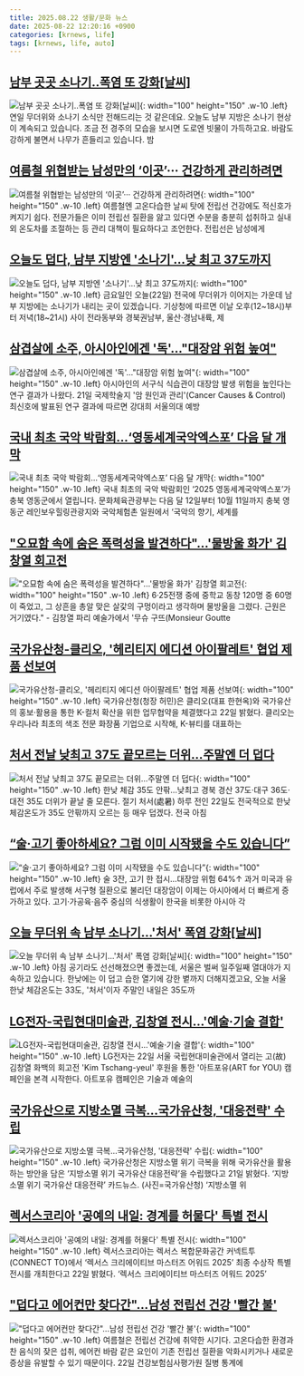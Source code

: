 ```yaml
---
title: 2025.08.22 생활/문화 뉴스
date: 2025-08-22 12:20:16 +0900
categories: [krnews, life]
tags: [krnews, life, auto]
---
```

## [남부 곳곳 소나기‥폭염 또 강화[날씨]](https://n.news.naver.com/mnews/article/214/0001444245)

![남부 곳곳 소나기‥폭염 또 강화[날씨]](https://mimgnews.pstatic.net/image/origin/214/2025/08/21/1444245.jpg?type=nf220_150){: width="100" height="150" .w-10 .left}
연일 무더위와 소나기 소식만 전해드리는 것 같은데요. 오늘도 남부 지방은 소나기 현상이 계속되고 있습니다. 조금 전 경주의 모습을 보시면 도로엔 빗물이 가득하고요. 바람도 강하게 불면서 나무가 흔들리고 있습니다. 밤

## [여름철 위협받는 남성만의 ‘이곳’··· 건강하게 관리하려면](https://n.news.naver.com/mnews/article/032/0003391015)

![여름철 위협받는 남성만의 ‘이곳’··· 건강하게 관리하려면](https://mimgnews.pstatic.net/image/origin/032/2025/08/21/3391015.jpg?type=nf220_150){: width="100" height="150" .w-10 .left}
여름철엔 고온다습한 날씨 탓에 전립선 건강에도 적신호가 켜지기 쉽다. 전문가들은 이미 전립선 질환을 앓고 있다면 수분을 충분히 섭취하고 실내외 온도차를 조절하는 등 관리 대책이 필요하다고 조언한다. 전립선은 남성에게

## [오늘도 덥다, 남부 지방엔 '소나기'…낮 최고 37도까지](https://n.news.naver.com/mnews/article/437/0000453736)

![오늘도 덥다, 남부 지방엔 '소나기'…낮 최고 37도까지](https://mimgnews.pstatic.net/image/origin/437/2025/08/22/453736.jpg?type=nf220_150){: width="100" height="150" .w-10 .left}
금요일인 오늘(22일) 전국에 무더위가 이어지는 가운데 남부 지방에는 소나기가 내리는 곳이 있겠습니다. 기상청에 따르면 이날 오후(12~18시)부터 저녁(18~21시) 사이 전라동부와 경북권남부, 울산·경남내륙, 제

## [삼겹살에 소주, 아시아인에겐 '독'…"대장암 위험 높여"](https://n.news.naver.com/mnews/article/277/0005640372)

![삼겹살에 소주, 아시아인에겐 '독'…"대장암 위험 높여"](https://mimgnews.pstatic.net/image/origin/277/2025/08/21/5640372.jpg?type=nf220_150){: width="100" height="150" .w-10 .left}
아시아인의 서구식 식습관이 대장암 발생 위험을 높인다는 연구 결과가 나왔다. 21일 국제학술지 '암 원인과 관리'(Cancer Causes & Control) 최신호에 발표된 연구 결과에 따르면 강대희 서울의대 예방

## [국내 최초 국악 박람회…‘영동세계국악엑스포’ 다음 달 개막](https://n.news.naver.com/mnews/article/056/0012014136)

![국내 최초 국악 박람회…‘영동세계국악엑스포’ 다음 달 개막](https://mimgnews.pstatic.net/image/origin/056/2025/08/22/12014136.jpg?type=nf220_150){: width="100" height="150" .w-10 .left}
국내 최초의 국악 박람회인 ‘2025 영동세계국악엑스포’가 충북 영동군에서 열립니다. 문화체육관광부는 다음 달 12일부터 10월 11일까지 충북 영동군 레인보우힐링관광지와 국악체험촌 일원에서 ‘국악의 향기, 세계를

## ["오묘함 속에 숨은 폭력성을 발견하다"...'물방울 화가' 김창열 회고전](https://n.news.naver.com/mnews/article/277/0005640344)

!["오묘함 속에 숨은 폭력성을 발견하다"...'물방울 화가' 김창열 회고전](https://mimgnews.pstatic.net/image/origin/277/2025/08/21/5640344.jpg?type=nf220_150){: width="100" height="150" .w-10 .left}
6·25전쟁 중에 중학교 동창 120명 중 60명이 죽었고, 그 상흔을 총알 맞은 살갗의 구멍이라고 생각하며 물방울을 그렸다. 근원은 거기였다." - 김창열 파리 예술가에서 '무슈 구뜨(Monsieur Goutte

## [국가유산청-클리오, '헤리티지 에디션 아이팔레트' 협업 제품 선보여](https://n.news.naver.com/mnews/article/092/0002387254)

![국가유산청-클리오, '헤리티지 에디션 아이팔레트' 협업 제품 선보여](https://mimgnews.pstatic.net/image/origin/092/2025/08/22/2387254.jpg?type=nf220_150){: width="100" height="150" .w-10 .left}
국가유산청(청장 허민)은 클리오(대표 한현옥)와 국가유산의 홍보·활용을 통한 K-컬처 확산을 위한 업무협약을 체결했다고 22일 밝혔다. 클리오는 우리나라 최초의 색조 전문 화장품 기업으로 시작해, K-뷰티를 대표하는

## [처서 전날 낮최고 37도 끝모르는 더위…주말엔 더 덥다](https://n.news.naver.com/mnews/article/001/0015579455)

![처서 전날 낮최고 37도 끝모르는 더위…주말엔 더 덥다](https://mimgnews.pstatic.net/image/origin/001/2025/08/21/15579455.jpg?type=nf220_150){: width="100" height="150" .w-10 .left}
한낮 체감 35도 안팎…낮최고 경북 경산 37도·대구 36도·대전 35도 더위가 끝날 줄 모른다. 절기 처서(處暑) 하루 전인 22일도 전국적으로 한낮 체감온도가 35도 안팎까지 오르는 등 매우 덥겠다. 전국 아침

## [“술·고기 좋아하세요? 그럼 이미 시작됐을 수도 있습니다”](https://n.news.naver.com/mnews/article/022/0004061999)

![“술·고기 좋아하세요? 그럼 이미 시작됐을 수도 있습니다”](https://mimgnews.pstatic.net/image/origin/022/2025/08/22/4061999.jpg?type=nf220_150){: width="100" height="150" .w-10 .left}
술 3잔, 고기 한 접시…대장암 위험 64%↑ 과거 미국과 유럽에서 주로 발생해 서구형 질환으로 불리던 대장암이 이제는 아시아에서 더 빠르게 증가하고 있다. 고기·가공육·음주 중심의 식생활이 한국을 비롯한 아시아 각

## [오늘 무더위 속 남부 소나기...'처서' 폭염 강화[날씨]](https://n.news.naver.com/mnews/article/052/0002236286)

![오늘 무더위 속 남부 소나기...'처서' 폭염 강화[날씨]](https://mimgnews.pstatic.net/image/origin/052/2025/08/22/2236286.jpg?type=nf220_150){: width="100" height="150" .w-10 .left}
아침 공기라도 선선해졌으면 좋겠는데, 서울은 벌써 일주일째 열대야가 지속하고 있습니다. 한낮에는 이 덥고 습한 열기에 강한 볕까지 더해지겠고요, 오늘 서울 한낮 체감온도는 33도, '처서'이자 주말인 내일은 35도까

## [LG전자-국립현대미술관, 김창열 전시…'예술·기술 결합'](https://n.news.naver.com/mnews/article/003/0013435846)

![LG전자-국립현대미술관, 김창열 전시…'예술·기술 결합'](https://mimgnews.pstatic.net/image/origin/003/2025/08/22/13435846.jpg?type=nf220_150){: width="100" height="150" .w-10 .left}
LG전자는 22일 서울 국립현대미술관에서 열리는 고(故) 김창열 화백의 회고전 'Kim Tschang-yeul' 후원을 통한 '아트포유(ART for YOU) 캠페인을 본격 시작한다. 아트포유 캠페인은 기술과 예술의

## [국가유산으로 지방소멸 극복…국가유산청, '대응전략' 수립](https://n.news.naver.com/mnews/article/018/0006095092)

![국가유산으로 지방소멸 극복…국가유산청, '대응전략' 수립](https://mimgnews.pstatic.net/image/origin/018/2025/08/21/6095092.jpg?type=nf220_150){: width="100" height="150" .w-10 .left}
국가유산청은 지방소멸 위기 극복을 위해 국가유산을 활용하는 방안을 담은 ‘지방소멸 위기 국가유산 대응전략’을 수립했다고 21일 밝혔다. ‘지방소멸 위기 국가유산 대응전략’ 카드뉴스. (사진=국가유산청) ‘지방소멸 위

## [렉서스코리아 '공예의 내일: 경계를 허물다' 특별 전시](https://n.news.naver.com/mnews/article/018/0006095996)

![렉서스코리아 '공예의 내일: 경계를 허물다' 특별 전시](https://mimgnews.pstatic.net/image/origin/018/2025/08/22/6095996.jpg?type=nf220_150){: width="100" height="150" .w-10 .left}
렉서스코리아는 렉서스 복합문화공간 커넥트투(CONNECT TO)에서 ‘렉서스 크리에이티브 마스터즈 어워드 2025’ 최종 수상작 특별 전시를 개최한다고 22일 밝혔다. ‘렉서스 크리에이티브 마스터즈 어워드 2025’

## ["덥다고 에어컨만 찾다간"…남성 전립선 건강 '빨간 불'](https://n.news.naver.com/mnews/article/003/0013435994)

!["덥다고 에어컨만 찾다간"…남성 전립선 건강 '빨간 불'](https://mimgnews.pstatic.net/image/origin/003/2025/08/22/13435994.jpg?type=nf220_150){: width="100" height="150" .w-10 .left}
여름철은 전립선 건강에 취약한 시기다. 고온다습한 환경과 찬 음식의 잦은 섭취, 에어컨 바람 같은 요인이 기존 전립선 질환을 악화시키거나 새로운 증상을 유발할 수 있기 때문이다. 22일 건강보험심사평가원 질병 통계에

